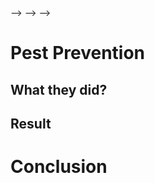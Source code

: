 <!-- # Tiny Minds and Immense Data -->
<!---->
<!-- ## Tiny Minds -->
<!---->
<!-- ## Immense Data -->
<!---->
<!-- ## Doing More -->
<!---->
<!-- # Making Sense of Data -->
<!---->
<!-- ## Data Processing Systems -->
<!---->
<!-- ## Asking the Right Questions (Find something else) -->
<!---->
<!-- ## Ways of Asking Questions -->
<!---->
<!-- ## Learning to Ask Questions -->

<!-- # Powerful ML Models -->
<!---->
<!-- ## ML Models with More and More Capabilities -->
<!---->
<!-- ## Drawbacks of Advanced ML Models -->
<!---->

<!-- # An Introduction to TinyML -->
<!---->
<!-- ## TinyML -->
<!---->
<!-- ## Devices TinyML Aims -->
<!---->

<!-- # Benefits of TinyML -->
<!---->
<!-- ## Reasons to Run ML on Microcontrollers -->
<!---->
<!-- ## Privacy and Security -->
<!---->
<!-- ## Economic Viability -->
<!---->
<!-- ## Low Power Consumption -->
<!---->
<!-- ## Improved Network Latency -->

<!-- # Modern Day's Tiny Minds -->
<!---->
<!-- ## "Ok Google" ML Model -->
<!---->
<!-- ## Modern Day's Microcontrollers -->
<!---->
<!-- <!-- Compare Modern day micro controllers showing how powerful they actually are --> -->
<!---->

<!-- # Drawbacks of TinyML -->
<!---->
<!-- ## Low Fidelity Nature -->
<!---->
<!-- ## Cascaded Systems -->

<!-- # Essence of TinyML -->
<!---->
<!-- ## General Workflow -->
<!---->
<!-- ## Bread and Butter of TinyML Workflow -->
<!---->
<!-- ### Quantization -->
<!---->
<!-- ### Pruning -->
<!---->
<!-- ### Knowledge Distillation -->
<!---->
<!-- ## Frameworks and Tool Chains -->
<!---->
<!-- ### TensorFlow Lite -->
<!---->
<!-- ### Edge Impulse -->

<!-- # TinyML Applications -->
<!---->
<!-- ## General Applications -->
<!---->
<!-- ## Agricultural Applications -->
<!---->
<!-- <!-- tabularize of list them --> -->
<!---->
<!-- <!-- tabularize of list them --> -->
<!---->
<!-- # Plant Disease Detection -->
<!---->
<!-- ## What they did? -->
<!---->
<!-- ## Result -->
<!---->
<!-- # Micro Climate Management -->
<!---->
<!-- ## What they did? -->
<!---->
<!-- ## Result -->

# Pest Prevention

## What they did?

## Result

# Conclusion
